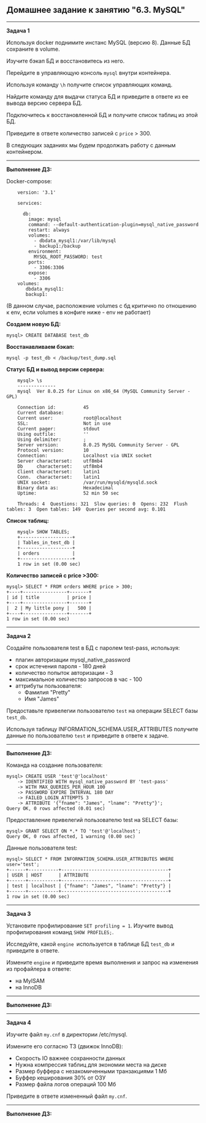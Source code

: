 ## Домашнее задание к занятию "6.3. MySQL"
___
**Задача 1**

Используя docker поднимите инстанс MySQL (версию 8). Данные БД сохраните в volume.

Изучите бэкап БД и восстановитесь из него.

Перейдите в управляющую консоль `mysql` внутри контейнера.

Используя команду `\h` получите список управляющих команд.

Найдите команду для выдачи статуса БД и приведите в ответе из ее вывода версию сервера БД.

Подключитесь к восстановленной БД и получите список таблиц из этой БД.

Приведите в ответе количество записей с `price` > 300.

В следующих заданиях мы будем продолжать работу с данным контейнером.

___
**Выполнение ДЗ:**

Docker-compose:

        version: '3.1'
        
        services:
        
          db:
            image: mysql
            command: --default-authentication-plugin=mysql_native_password
            restart: always
            volumes:
              - dbdata_mysql1:/var/lib/mysql
              - backup1:/backup
            environment:
              MYSQL_ROOT_PASSWORD: test
            ports:
              - 3306:3306
            expose:
              - 3306
        volumes:
           dbdata_mysql1:
           backup1:

(В данном случае, расположение volumes с бд критично по отношению к env, если volumes в конфиге ниже - env не работает)

**Создаем новую БД:**

    mysql> CREATE DATABASE test_db

**Восстанавливаем бэкап:**

    mysql -p test_db < /backup/test_dump.sql

**Статус БД и вывод версии сервера:**

        mysql> \s
        --------------
        mysql  Ver 8.0.25 for Linux on x86_64 (MySQL Community Server - GPL)
        
        Connection id:          45
        Current database:
        Current user:           root@localhost
        SSL:                    Not in use
        Current pager:          stdout
        Using outfile:          ''
        Using delimiter:        ;
        Server version:         8.0.25 MySQL Community Server - GPL
        Protocol version:       10
        Connection:             Localhost via UNIX socket
        Server characterset:    utf8mb4
        Db     characterset:    utf8mb4
        Client characterset:    latin1
        Conn.  characterset:    latin1
        UNIX socket:            /var/run/mysqld/mysqld.sock
        Binary data as:         Hexadecimal
        Uptime:                 52 min 50 sec
        
        Threads: 4  Questions: 321  Slow queries: 0  Opens: 232  Flush tables: 3  Open tables: 149  Queries per second avg: 0.101

**Список таблиц:**

        mysql> SHOW TABLES;
        +-------------------+
        | Tables_in_test_db |
        +-------------------+
        | orders            |
        +-------------------+
        1 row in set (0.00 sec)

**Количество записей с price >300:**

    mysql> SELECT * FROM orders WHERE price > 300;
    +----+----------------+-------+
    | id | title          | price |
    +----+----------------+-------+
    |  2 | My little pony |   500 |
    +----+----------------+-------+
    1 row in set (0.00 sec)

___
**Задача 2**

Создайте пользователя test в БД c паролем test-pass, используя:

- плагин авторизации mysql_native_password 
- срок истечения пароля - 180 дней
- количество попыток авторизации - 3
- максимальное количество запросов в час - 100
- аттрибуты пользователя:
  - Фамилия "Pretty"
  - Имя "James"

Предоставьте привелегии пользователю `test` на операции SELECT базы `test_db`.

Используя таблицу INFORMATION_SCHEMA.USER_ATTRIBUTES получите данные по пользователю `test` и приведите в ответе к задаче.
___
**Выполнение ДЗ:**


Команда на создание пользователя:

    mysql> CREATE USER 'test'@'localhost'
        -> IDENTIFIED WITH mysql_native_password BY 'test-pass'
        -> WITH MAX_QUERIES_PER_HOUR 100
        -> PASSWORD EXPIRE INTERVAL 180 DAY
        -> FAILED_LOGIN_ATTEMPTS 3
        -> ATTRIBUTE '{"fname": "James", "lname": "Pretty"}';
    Query OK, 0 rows affected (0.01 sec)

Предоставление привелегий пользователю test на SELECT базы:

    mysql> GRANT SELECT ON *.* TO 'test'@'localhost';
    Query OK, 0 rows affected, 1 warning (0.00 sec)

Данные пользователя test:

    mysql> SELECT * FROM INFORMATION_SCHEMA.USER_ATTRIBUTES WHERE user='test';
    +------+-----------+---------------------------------------+
    | USER | HOST      | ATTRIBUTE                             |
    +------+-----------+---------------------------------------+
    | test | localhost | {"fname": "James", "lname": "Pretty"} |
    +------+-----------+---------------------------------------+
    1 row in set (0.00 sec)

___
**Задача 3**

Установите профилирование `SET profiling = 1`. Изучите вывод профилирования команд `SHOW PROFILES;`.

Исследуйте, какой `engine `используется в таблице БД `test_db` и приведите в ответе.

Измените `engine` и приведите время выполнения и запрос на изменения из профайлера в ответе:

- на MyISAM
- на InnoDB
___
**Выполнение ДЗ:**


___
**Задача 4**

Изучите файл `my.cnf` в директории /etc/mysql.

Измените его согласно ТЗ (движок InnoDB):

- Скорость IO важнее сохранности данных
- Нужна компрессия таблиц для экономии места на диске
- Размер буффера с незакомиченными транзакциями 1 Мб
- Буффер кеширования 30% от ОЗУ
- Размер файла логов операций 100 Мб

Приведите в ответе измененный файл `my.cnf`.

___
**Выполнение ДЗ:**